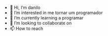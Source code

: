 - 👋 Hi, I’m danilo
- 👀 I’m interested in me tornar um programador 
- 🌱 I’m currently learning a programar 
- 💞️ I’m looking to collaborate on 
- 📫 How to reach 

<!---
misaelrobert/misaelrobert is a ✨ special ✨ repository because its `README.md` (this file) appears on your GitHub profile.
You can click the Preview link to take a look at your changes.
--->
